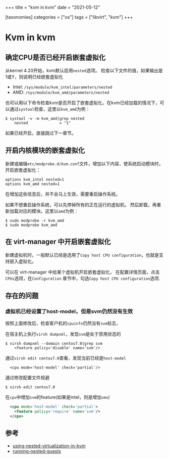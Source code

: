 
+++
title = "kvm in kvm"
date = "2021-05-12"

[taxonomies]
categories = ["os"]
tags = ["libvirt", "kvm"]
+++

# Kvm in kvm

## 确定CPU是否已经开启嵌套虚拟化

从kernel 4.20开始，kvm默认启用`nested`选项。
检查以下文件的值，如果输出是1或Y，则说明已经嵌套虚拟化

* Intel: `/sys/module/kvm_intel/parameters/nested`
* AMD: `/sys/module/kvm_amd/parameters/nested`

也可以用以下命令检查kvm是否开启了嵌套虚拟化，在kvm已经加载的情况下，可以通过`systool`检查，这里以`kvm_amd`为例：

```
$ systool -v -m kvm_amd|grep nested
    nested              = "1"
```

如果已经开启，直接跳过下一章节。

## 开启内核模块的嵌套虚拟化

新建或编辑`etc/modprobe.d/kvm.conf`文件，增加以下内容，使系统启动模块时，开启嵌套虚拟化：

```
options kvm_intel nested=1
options kvm_amd nested=1
```

在增加这些信息后，并不会马上生效，需要重启操作系统。

如果不想重启操作系统，可以先停掉所有的正在运行的虚拟机，
然后卸载，再重新加载对应的模块。这里以`amd`为例：

```
$ sudo modprobe -r kvm_amd
$ sudo modprobe kvm_amd
```

## 在 virt-manager 中开启嵌套虚拟化

新建虚拟机时，一般默认已经是选用了`Copy host CPU configuration`，也就是支持嵌入虚拟化。

可以在 virt-manager 中给某个虚拟机开启嵌套虚拟化，
在配置详情页面，点击`CPUs`选项，在`Configuration` 章节中，勾选`Copy host CPU configuration`选项.

## 存在的问题

### 虚拟机已经设置了host-model，但是svm仍然没有生效

按照上面修改后，检查客户机的`cpuinfo`仍然没有`svm`标志，

在宿主机上执行`virsh dumpxml`，发现`svm`是处于禁用状态的

```
$ virsh dumpxml --domain centos7.0|grep svm
    <feature policy='disable' name='svm'/>
```

通过`virsh edit centos7.0`查看，发现当前已经是`host-model`

```
  <cpu mode='host-model' check='partial'/>
```

通过修改配置文件规避

```
$ virsh edit centos7.0
```

在`cpu`中增加`svm`的feature(如果是intel，则是增加`vmx`)

```xml
  <cpu mode='host-model' check='partial'>
    <feature policy='require' name='svm'/>
  </cpu>
```

## 参考

* [using-nested-virtualization-in-kvm](https://docs.fedoraproject.org/en-US/quick-docs/using-nested-virtualization-in-kvm/)
* [running-nested-guests](https://www.kernel.org/doc/Documentation/virt/kvm/running-nested-guests.rst)
